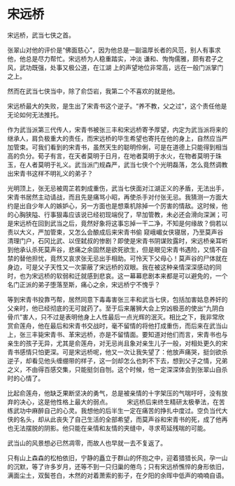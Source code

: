 # 宋远桥

宋远桥，武当七侠之首。

张翠山对他的评价是“佛面慈心”，因为他总是一副温厚长者的风范，别人有事求他，他总是尽力帮忙。宋远桥为人稳重踏实，冲淡 谦和、恂恂儒雅，颇有君子之风，武功既强，处事又极公道，在江湖 上的声望地位非常高，远在一般门派掌门之上。

然而在武当七侠当中，除了俞岱岩，我第二个不喜欢的就是他。

宋远桥最大的失败，是生出了宋青书这个逆子。“养不教，父之过”，这个责任他是无论如何无法推托。

作为武当派第三代传人，宋青书被张三丰和宋远桥寄予厚望，内定为武当派将来的继承人，肩负极重大的责任，而宋远桥的毕生希望也寄托在他的身上，自然应当严加管束。可我们看到的宋青书，虽然天生的聪明伶俐，可是在道德上只能得到相当高的负分。荀子有言，在天者莫明于日月，在地者莫明于水火，在物者莫明于珠玉，在人者莫明于礼义。武当派门规森严，武当七侠个个光明磊落，怎么竟然调教出宋青书这样不明礼义的弟子？ 

光明顶上，张无忌被周芷若刺成重伤，武当七侠面对江湖正义的矛盾，无法出手，宋青书居然主动请战，而且先是痛骂小昭，再使杀手对付张无忌。我猜测一方面大约是出自少年人的嫉妒心，另一方面也是想乘机除掉一个厉害的情敌。这时候，他的心胸狭隘、行事狠毒应该说已经初现端倪了，早加管教，未必还会滑向深渊；可是宋远桥在回到武当之后，竟然好象将这事忘掉一干二净，不知是何缘故？倘若以责以大义，严加管束，又怎么会酿成后来宋青书偷 窥峨嵋女侠寝居，乃至莫声谷清理门户，石冈比武、以侄弑叔的惨剧？即使是宋青书阴谋败露时，宋远桥亲耳听到他承认杀死莫声谷，悲痛之余固然是欲死欲生，但是眼见宋青书遇险，又情不自禁的替他担忧，竟然又哀求张无忌出手相助。可怜天下父母心！莫声谷的尸体就在身边，可是父子天性又一次蒙蔽了宋远桥的双眼。我在被这种亲情深深感动的同时，也为宋远桥的软弱和迁就感到悲哀。这一幕幕悲剧本来都是可以避免的，一个名门正派的弟子堕落至斯，痛心之余，宋远桥宁不愧乎？

等到宋青书投靠丐帮，居然同意下毒毒害张三丰和武当七侠，包括加害姑息养奸的父亲时，他已经彻底的无可就药了。至于后来屠狮大会上穷凶极恶的使出“九阴白骨爪”害人，只不过是表明他身上人性最后一点光辉的泯灭。相比之下，我非常欣赏俞莲舟，他在最后和宋青书交战时，毫不留情的将他打成重伤，而后来在武当山上，张三丰毙宋青书、革宋远桥，亦是不留情面。要知道对他们而言，宋青书也与亲生的孩子无异，尤其是俞莲舟，对无忌尚且象对亲生儿子一般，对相处更久的宋青书感情只怕更深。可是宋远桥呢，他又一次让我失望了：他放声痛哭，挺剑欲杀逆子，却看见他头缠绷带的样子，这一剑却怎么也刺不下去，想到父子之情，兄弟之义，不由得百感交集，只能挺剑自刎。这个时候，他一定深深体会到张翠山自杀时的心情了。

比起俞莲舟，他缺乏果断坚决的勇气，总是被亲情的十字架压的气喘吁吁，没有放弃的决心，这是他性格上最大的弱点。 
　　
宋远桥后来终生精研太极拳法，在苦练武功中麻醉自己的心灵。我想他的后半生一定在痛苦的挣扎中度过。空负当代大侠的名头，却从此丧失了自己生活的全部希望，而莫声谷和宋青书的死，成了他再也无法摆脱的阴影。他只能在亲情和友情的夹缝中，寻求苟延残喘的可能。 

武当山的风景想必已然凋零，而故人也早就一去不复返了。

只有山上森森的松柏依旧，宁静的矗立于群山的怀抱之中，迎着猎猎长风，孕一山的沉默，等了许多岁月，还等不到一只归巢的倦鸟；只有宋远桥憔悴的身形依旧，满面尘土，双鬓苍白，木然的对着萧索的影子，在夕阳的余晖中低声的喃喃自语。
